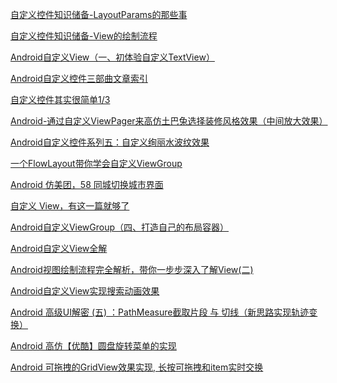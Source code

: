 [自定义控件知识储备-LayoutParams的那些事](https://blog.csdn.net/yisizhu/article/details/51582622)

[自定义控件知识储备-View的绘制流程](https://blog.csdn.net/yisizhu/article/details/51527557)


[Android自定义View（一、初体验自定义TextView）](https://blog.csdn.net/ldld1717/article/details/80458907)
[]()
[]()
[]()
[]()
[]()
[]()
[]()


[Android自定义控件三部曲文章索引](https://blog.csdn.net/harvic880925/article/details/50995268)

[自定义控件其实很简单1/3](https://blog.csdn.net/aigestudio/article/details/41799811)

[Android-通过自定义ViewPager来高仿土巴兔选择装修风格效果（中间放大效果）](https://blog.csdn.net/hanhailong726188/article/details/48780329)

[Android自定义控件系列五：自定义绚丽水波纹效果](https://www.2cto.com/kf/201411/353169.html)

[一个FlowLayout带你学会自定义ViewGroup](https://blog.csdn.net/yisizhu/article/details/51679219)

[Android 仿美团，58 同城切换城市界面](https://juejin.cn/post/6844903441131667469)

[自定义 View，有这一篇就够了](https://juejin.im/entry/5811be19570c3500680cdde6)

[Android自定义ViewGroup（四、打造自己的布局容器）](https://blog.csdn.net/ldld1717/article/details/80458917)

[Android自定义View全解](https://www.jianshu.com/p/705a6cb6bfee)

[Android视图绘制流程完全解析，带你一步步深入了解View(二)](https://blog.csdn.net/guolin_blog/article/details/16330267)

[Android自定义View实现搜索动画效果](https://zhuanlan.zhihu.com/p/36041124)

[Android 高级UI解密 (五) ：PathMeasure截取片段 与 切线（新思路实现轨迹变换）](https://blog.csdn.net/itermeng/article/details/80291361)

[Android 高仿【优酷】圆盘旋转菜单的实现](https://blog.csdn.net/t12x3456/article/details/7893478)

[Android 可拖拽的GridView效果实现, 长按可拖拽和item实时交换](https://blog.csdn.net/xiaanming/article/details/17718579)


[]()


[]()


